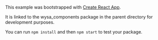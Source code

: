 This example was bootstrapped with [Create React App](https://github.com/facebook/create-react-app).

It is linked to the wysa_components package in the parent directory for development purposes.

You can run `npm install` and then `npm start` to test your package.

